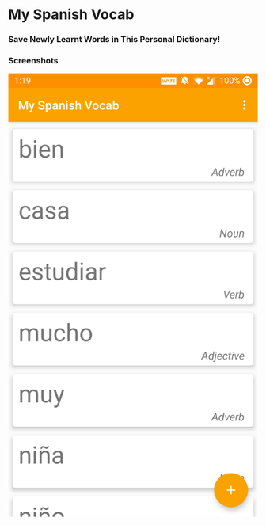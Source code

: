 # My Spanish Vocab
### Save Newly Learnt Words in This Personal Dictionary!

### Screenshots

![1](images/1.jpg)